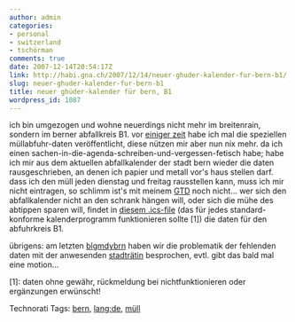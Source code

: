 ```yaml
---
author: admin
categories:
- personal
- switzerland
- tschörman
comments: true
date: 2007-12-14T20:54:17Z
link: http://habi.gna.ch/2007/12/14/neuer-ghuder-kalender-fur-bern-b1/
slug: neuer-ghuder-kalender-fur-bern-b1
title: neuer ghüder-kalender für bern, B1
wordpress_id: 1087
---
```


ich bin umgezogen und wohne neuerdings nicht mehr im breitenrain, sondern im berner abfallkreis B1. vor [einiger zeit](http://habi.gna.ch/2006/12/22/ghuder/) habe ich mal die speziellen müllabfuhr-daten veröffentlicht, diese nützen mir aber nun nix mehr.
da ich einen sachen-in-die-agenda-schreiben-und-vergessen-fetisch habe; habe ich mir aus dem aktuellen abfallkalender der stadt bern wieder die daten rausgeschrieben, an denen ich papier und metall vor's haus stellen darf. dass ich den müll jeden dienstag und freitag rausstellen kann, muss ich mir nicht eintragen, so schlimm ist's mit meinem [GTD](http://en.wikipedia.org/wiki/Getting_Things_Done) noch nicht...
wer sich den abfallkalender nicht an den schrank hängen will, oder sich die mühe des abtippen sparen will, findet in [diesem .ics-file](http://habi.gna.ch/wp-content/uploads/2007/12/abfallkalender_bern_b1_2008.ics) (das für jedes standard-konforme kalenderprogramm funktionieren sollte [1]) die daten für den abfuhrkreis B1.


übrigens: am letzten [blgmdybrn](http://blog.dasrecht.net/2007/12/04/blgmdybrn-03122007/) haben wir die problematik der fehlenden daten mit der anwesenden [stadträtin](http://dannie.wordpress.com/) besprochen, evtl. gibt das bald mal eine motion...

[1]: daten ohne gewähr, rückmeldung bei nichtfunktionieren oder ergänzungen erwünscht!



Technorati Tags: [bern](http://www.technorati.com/tag/bern), [lang:de](http://www.technorati.com/tag/lang:de), [müll](http://www.technorati.com/tag/müll)
